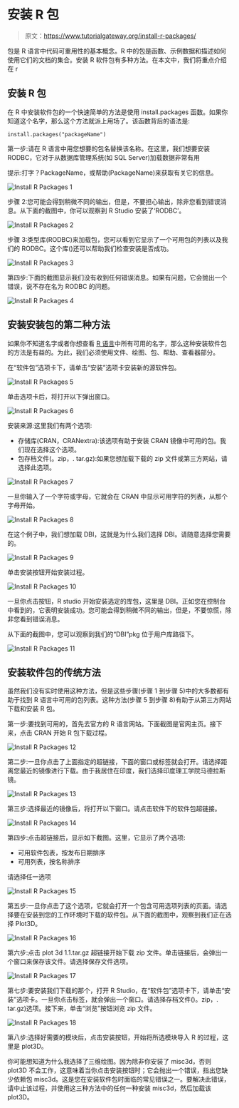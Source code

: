 # 安装 R 包

> 原文：<https://www.tutorialgateway.org/install-r-packages/>

包是 R 语言中代码可重用性的基本概念。R 中的包是函数、示例数据和描述如何使用它们的文档的集合。安装 R 软件包有多种方法。在本文中，我们将重点介绍在 r

## 安装 R 包

在 R 中安装软件包的一个快速简单的方法是使用 install.packages 函数。如果你知道这个名字，那么这个方法就派上用场了。该函数背后的语法是:

```
install.packages("packageName")
```

第一步:请在 R 语言中用您想要的包名替换该名称。在这里，我们想要安装 RODBC，它对于从数据库管理系统(如 SQL Server)加载数据非常有用

提示:打字？PackageName，或帮助(PackageName)来获取有关它的信息。

![Install R Packages 1](img/90660547607b9643f736e35abe2b0716.png)

步骤 2:您可能会得到稍微不同的输出，但是，不要担心输出，除非您看到错误消息。从下面的截图中，你可以观察到 R Studio 安装了‘RODBC’。

![Install R Packages 2](img/5fe3dca31becc30d1a4bbf32d6507ae0.png)

步骤 3:类型库(RODBC)来加载包，您可以看到它显示了一个可用包的列表以及我们的 RODBC。这个库()还可以帮助我们检查安装是否成功。

![Install R Packages 3](img/e8122a11a156a710bc11260d8b684896.png)

第四步:下面的截图显示我们没有收到任何错误消息。如果有问题，它会抛出一个错误，说不存在名为 RODBC 的问题。

![Install R Packages 4](img/cb6e0d83eab0def630e3f25050119d06.png)

## 安装安装包的第二种方法

如果你不知道名字或者你想查看 [R 语言](https://www.tutorialgateway.org/r-programming/)中所有可用的名字，那么这种安装软件包的方法是有益的。为此，我们必须使用文件、绘图、包、帮助、查看器部分。

在“软件包”选项卡下，请单击“安装”选项卡安装新的源软件包。

![Install R Packages 5](img/f4db963af5201c3551df7d156477c8d7.png)

单击选项卡后，将打开以下弹出窗口。

![Install R Packages 6](img/56b387bcdcb3eeff884928616b1b32ca.png)

安装来源:这里我们有两个选项:

*   存储库(CRAN，CRANextra):该选项有助于安装 CRAN 镜像中可用的包。我们现在选择这个选项。
*   包存档文件(。zip，. tar.gz):如果您想加载下载的 zip 文件或第三方网站，请选择此选项。

![Install R Packages 7](img/912d845e51f2afa6886da7be71f08cfa.png)

一旦你输入了一个字符或字母，它就会在 CRAN 中显示可用字符的列表，从那个字母开始。

![Install R Packages 8](img/77d564c858282c94141534a58b98a183.png)

在这个例子中，我们想加载 DBI，这就是为什么我们选择 DBI。请随意选择您需要的。

![Install R Packages 9](img/1aa2fbf57482043d86758c64c9b11dfc.png)

单击安装按钮开始安装过程。

![Install R Packages 10](img/e9f253235956840dd4ffdc109b403218.png)

一旦你点击按钮，R studio 开始安装选定的库包，这里是 DBI。正如您在控制台中看到的，它表明安装成功。您可能会得到稍微不同的输出，但是，不要惊慌，除非您看到错误消息。

从下面的截图中，您可以观察到我们的“DBI”pkg 位于用户库路径下。

![Install R Packages 11](img/0219c0ab44d2ff1e4cf576caed5f3a4f.png)

## 安装软件包的传统方法

虽然我们没有实时使用这种方法，但是这些步骤(步骤 1 到步骤 5)中的大多数都有助于找到 R 语言中可用的包列表。这种方法(步骤 5 到步骤 8)有助于从第三方网站下载和安装 R 包。

第一步:要找到可用的，首先去官方的 R 语言网站。下面截图是官网主页。接下来，点击 CRAN 开始 R 包下载过程。

![Install R Packages 12](img/e7d2d3ada5830511aadbc12ed6360848.png)

第二步:一旦你点击了上面指定的超链接，下面的窗口或标签就会打开。请选择距离您最近的镜像进行下载。由于我居住在印度，我们选择印度理工学院马德拉斯镜。

![Install R Packages 13](img/5d40d9333090c11699abaf0b5b7b589a.png)

第三步:选择最近的镜像后，将打开以下窗口。请点击软件下的软件包超链接。

![Install R Packages 14](img/87f1d861bd26048726a2fe8fe792c442.png)

第四步:点击超链接后，显示如下截图。这里，它显示了两个选项:

*   可用软件包表，按发布日期排序
*   可用列表，按名称排序

请选择任一选项

![Install R Packages 15](img/78567841994514f4b1f4ebd115b46886.png)

第五步:一旦你点击了这个选项，它就会打开一个包含可用选项列表的页面。请选择要在安装到您的工作环境时下载的软件包。从下面的截图中，观察到我们正在选择 Plot3D。

![Install R Packages 16](img/293e9e59091f95dea12b064d65dfa0dd.png)

第六步:点击 plot 3d 1.1.tar.gz 超链接开始下载 zip 文件。单击链接后，会弹出一个窗口来保存该文件。请选择保存文件选项。

![Install R Packages 17](img/b1c381eb009143ee95c0d037dee9ae69.png)

第七步:要安装我们下载的那个，打开 R Studio，在“软件包”选项卡下，请单击“安装”选项卡。一旦你点击标签，就会弹出一个窗口。请选择存档文件()。zip，. tar.gz)选项。接下来，单击“浏览”按钮浏览 zip 文件。

![Install R Packages 18](img/e8340ea10eaf7d0c9492c7e1993dd0a3.png)

第八步:选择好需要的模块后，点击安装按钮，开始将所选模块导入 R 的过程，这里是 plot3D。

你可能想知道为什么我选择了三维绘图。因为除非你安装了 misc3d，否则 plot3D 不会工作，这意味着当你点击安装按钮时；它会抛出一个错误，指出您缺少依赖包 misc3d。这是您在安装软件包时面临的常见错误之一。要解决此错误，请中止该过程，并使用这三种方法中的任何一种安装 misc3d，然后加载该 plot3D。
